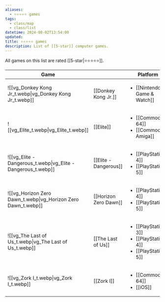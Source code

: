 ```yaml
---
aliases:
  - ⭐️⭐️⭐️⭐️⭐️ games
tags:
  - class/map
  - class/list
datetime: 2024-08-02T13:54:00
updated: 
title: ⭐️⭐️⭐️⭐️⭐️ games
description: List of [[5-star]] computer games.
---
```

All games on this list are rated [[5-star|⭐️⭐️⭐️⭐️⭐️]].

<!-- QueryToSerialize: table without id embed(link(thumbnail)) as Game, file.link as "", platform as Platform from #class/video-game where contains(rating, [[5-star]]) sort file.name -->
<!-- SerializedQuery: table without id embed(link(thumbnail)) as Game, file.link as "", platform as Platform from #class/video-game where contains(rating, [[5-star]]) sort file.name -->

| Game                                                                               |                                                          | Platform                                                                                                                                                                                |
| ---------------------------------------------------------------------------------- | -------------------------------------------------------- | --------------------------------------------------------------------------------------------------------------------------------------------------------------------------------------- |
| ![[vg_Donkey Kong Jr_t.webp\|vg_Donkey Kong Jr_t.webp]]       | [[Donkey Kong Jr.]]     | <ul><li>[[Nintendo Game & Watch]]</li></ul>                                                                                                     |
| ![[vg_Elite_t.webp\|vg_Elite_t.webp]]                         | [[Elite]]                         | <ul><li>[[Commodore 64]]</li><li>[[Commodore Amiga]]</li></ul>                                                         |
| ![[vg_Elite - Dangerous_t.webp\|vg_Elite - Dangerous_t.webp]] | [[Elite - Dangerous]] | <ul><li>[[PlayStation 4]]</li><li>[[PlayStation 5]]</li></ul>                                                           |
| ![[vg_Horizon Zero Dawn_t.webp\|vg_Horizon Zero Dawn_t.webp]] | [[Horizon Zero Dawn]] | <ul><li>[[PlayStation 4]]</li><li>[[PlayStation 5]]</li></ul>                                                           |
| ![[vg_The Last of Us_t.webp\|vg_The Last of Us_t.webp]]       | [[The Last of Us]]       | <ul><li>[[PlayStation 3]]</li><li>[[PlayStation 4]]</li><li>[[PlayStation 5]]</li></ul> |
| ![[vg_Zork I_t.webp\|vg_Zork I_t.webp]]                       | [[Zork I]]                       | <ul><li>[[Commodore 64]]</li><li>[[iOS]]</li></ul>                                                                                                 |
<!-- SerializedQuery END -->
